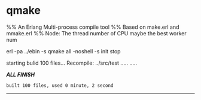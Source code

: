 # qmake
%% An Erlang Multi-process compile tool
%% Based on make.erl and mmake.erl
%% Node: The thread number of CPU maybe the best worker num 

erl  -pa ../ebin  -s qmake all  -noshell -s init stop

starting bulid 100 files...
Recompile: ../src/test
.....
.....

***********************ALL FINISH***********************

    built 100 files, used 0 minute, 2 second 

********************************************************
